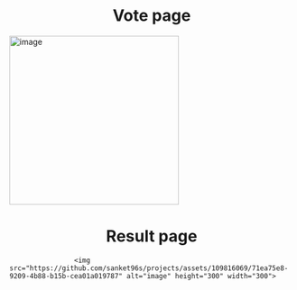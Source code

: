 <h1 align="center">Vote page</h1>

<img src="https://github.com/sanket96s/projects/assets/109816069/b9ba6694-7cf7-4d7c-8c0a-03f494f398e7" alt="image" height="300" width="300">

<h1 align="center">Result page</h1>

                    <img src="https://github.com/sanket96s/projects/assets/109816069/71ea75e8-9209-4b88-b15b-cea01a019787" alt="image" height="300" width="300">
